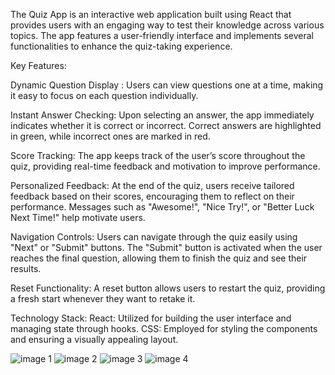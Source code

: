 The Quiz App is an interactive web application built using React that provides users with an engaging way to test their knowledge across various topics. The app features a user-friendly interface and implements several functionalities to enhance the quiz-taking experience.

Key Features:

Dynamic Question Display :
Users can view questions one at a time, making it easy to focus on each question individually.

Instant Answer Checking:
Upon selecting an answer, the app immediately indicates whether it is correct or incorrect. Correct answers are highlighted in green, while incorrect ones are marked in red.

Score Tracking:
The app keeps track of the user’s score throughout the quiz, providing real-time feedback and motivation to improve performance.

Personalized Feedback:
At the end of the quiz, users receive tailored feedback based on their scores, encouraging them to reflect on their performance. Messages such as "Awesome!", "Nice Try!", or "Better Luck Next Time!" help motivate users.

Navigation Controls:
Users can navigate through the quiz easily using "Next" or "Submit" buttons. The "Submit" button is activated when the user reaches the final question, allowing them to finish the quiz and see their results.

Reset Functionality:
A reset button allows users to restart the quiz, providing a fresh start whenever they want to retake it.

Technology Stack:
React: Utilized for building the user interface and managing state through hooks.
CSS: Employed for styling the components and ensuring a visually appealing layout.

![image 1](https://github.com/user-attachments/assets/b4317c18-d76f-4b61-82c3-a6dfde428075)
![image 2](https://github.com/user-attachments/assets/41137f54-f285-47d9-83a9-a422f990c3fc)
![image 3](https://github.com/user-attachments/assets/ae57c743-3d46-4bfe-8abc-8ba981f1898a)
![image 4](https://github.com/user-attachments/assets/ed76c9ae-549c-42a9-b2f6-ac13b90da588)
